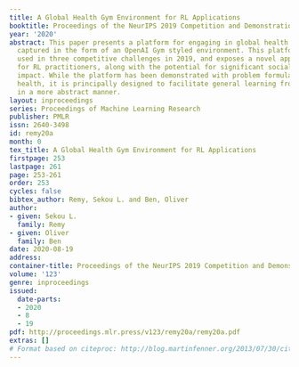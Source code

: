 ```yaml
---
title: A Global Health Gym Environment for RL Applications
booktitle: Proceedings of the NeurIPS 2019 Competition and Demonstration Track
year: '2020'
abstract: This paper presents a platform for engaging in global health challenges,
  captured in the form of an OpenAI Gym styled environment. This platform has been
  used in three competitive challenges in 2019, and exposes a novel application domain
  for RL practitioners, along with the potential for significant social and scientific
  impact. While the platform has been demonstrated with problem formulations in global
  health, it is principally designed to facilitate general learning from simulation
  in a more abstract manner.
layout: inproceedings
series: Proceedings of Machine Learning Research
publisher: PMLR
issn: 2640-3498
id: remy20a
month: 0
tex_title: A Global Health Gym Environment for RL Applications
firstpage: 253
lastpage: 261
page: 253-261
order: 253
cycles: false
bibtex_author: Remy, Sekou L. and Ben, Oliver
author:
- given: Sekou L.
  family: Remy
- given: Oliver
  family: Ben
date: 2020-08-19
address: 
container-title: Proceedings of the NeurIPS 2019 Competition and Demonstration Track
volume: '123'
genre: inproceedings
issued:
  date-parts:
  - 2020
  - 8
  - 19
pdf: http://proceedings.mlr.press/v123/remy20a/remy20a.pdf
extras: []
# Format based on citeproc: http://blog.martinfenner.org/2013/07/30/citeproc-yaml-for-bibliographies/
---
```

